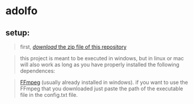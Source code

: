 # adolfo
## setup:

>first, [*download* the zip file of this repository](https://github.com/iarwin/adolfo/archive/refs/heads/main.zip)

>this project is meant to be executed in windows, but in linux or mac will also work as long as you have properly installed the following dependences:

>[FFmpeg](https://ffmpeg.org/download.html) (usually already installed in windows). if you want to use the FFmpeg that you downloaded just paste the path of the executable file in the config.txt file.
